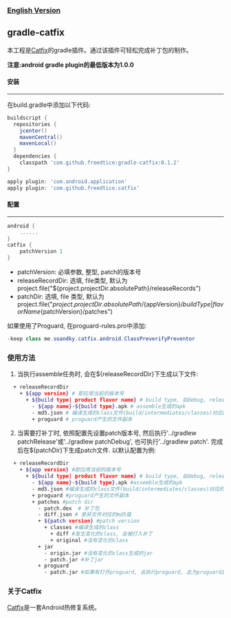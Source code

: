 ### [English Version]

## gradle-catfix
本工程是[Catfix]的gradle插件。通过该插件可轻松完成补丁包的制作。

**注意:android gradle plugin的最低版本为1.0.0**
#### 安装
---
在build.gradle中添加以下代码:
```groovy
buildscript {
  repositories {
    jcenter()
    mavenCentral()
    mavenLocal()
  }
  dependencies {
    classpath 'com.github.freedtice:gradle-catfix:0.1.2'
}

apply plugin: 'com.android.application'
apply plugin: 'com.github.freedtice.catfix'
```

#### 配置
---
```groovy
android {
    ......
}
catfix {
    patchVersion 1
}
```
- patchVersion: 必填参数, 整型, patch的版本号
- releaseRecordDir: 选填, file类型, 默认为project.file("${project.projectDir.absolutePath}/releaseRecords")
- patchDir: 选填, file 类型, 默认为project.file("${project.projectDir.absolutePath}/${appVersion}/${buildType|flavorName}${patchVersion}/patches")

如果使用了Proguard, 在proguard-rules.pro中添加:
```java
-keep class me.soandky.catfix.android.ClassPreverifyPreventor
```

### 使用方法
1. 当执行assemble任务时, 会在${releaseRecordDir}下生成以下文件:
```sh
  + releaseRecordDir
    + ${app version} # 即应用当前的版本号
      + ${build type| product flavor name} # build type, 如debug, release, 使用product flavor时, 会product flavor的名字
        - ${app name}-${build type}.apk # assemble生成的apk
        - md5.json # 编译生成的class文件(build/intermediates/classes)对应的md5值
        + proguard # proguard产生的文件副本
```
2. 当需要打补丁时, 依照配置先设置patch版本号, 然后执行'../gradlew patchRelease'或'../gradlew patchDebug', 也可执行'../gradlew patch'. 完成后在${patchDir}下生成patch文件. 以默认配置为例:
```sh
  + releaseRecordDir
    + ${app version} #即应用当前的版本号
      + ${build type| product flavor name} # build type, 如debug, release, 使用product flavor时, 会product flavor的名字
        - ${app name}-${build type}.apk #assemble生成的apk
        - md5.json #编译生成的class文件(build/intermediates/classes)对应的md5值
        + proguard #proguard产生的文件副本
        + patches #patch dir
          - patch.dex  # 补丁包
          - diff.json # 差异文件对应的md5值
          + ${patch version} #patch version
            + classes #编译生成的class
              + diff #发生变化的class, 会被打入补丁
              + original #没有变化的class
          + jar
            - origin.jar #没有变化的class生成的jar
            - patch.jar #补丁jar
          + proguard
            - patch.jar #如果有打开proguard, 会执行proguard, 此为proguard后的补丁jar

```

### 关于Catfix
[Catfix]是一套Android热修复系统。

[Catfix]:<https://github.com/fREEDtICE/catfix/blob/master/README.md>
[English Version]:<https://github.com/fREEDtICE/gradle-catfix/blob/master/README_ENG.md>
[QQ空间热修复技术]:<https://mp.weixin.qq.com/s?__biz=MzI1MTA1MzM2Nw==&mid=400118620&idx=1&sn=b4fdd5055731290eef12ad0d17f39d4a&scene=1&srcid=1106Imu9ZgwybID13e7y2nEi#wechat_redirect>